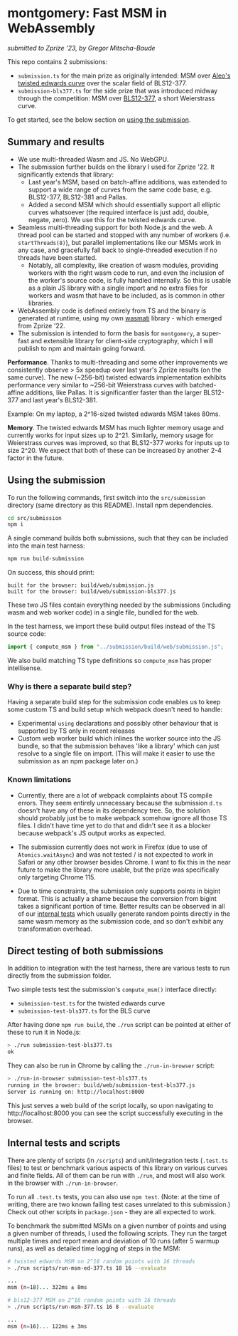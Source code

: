 # montgomery: Fast MSM in WebAssembly

_submitted to Zprize '23, by Gregor Mitscha-Baude_

This repo contains 2 submissions:

- `submission.ts` for the main prize as originally intended: MSM over [Aleo's twisted edwards curve](https://docs.rs/ark-ed-on-bls12-377/latest/ark_ed_on_bls12_377) over the scalar field of BLS12-377.
- `submission-bls377.ts` for the side prize that was introduced midway through the competition: MSM over [BLS12-377](https://neuromancer.sk/std/bls/BLS12-377), a short Weierstrass curve.

To get started, see the below section on [using the submission](#using-the-submission).

## Summary and results

- We use multi-threaded Wasm and JS. No WebGPU.
- The submission further builds on the library I used for Zprize '22. It significantly extends that library:
  - Last year's MSM, based on batch-affine additions, was extended to support a wide range of curves from the same code base, e.g. BLS12-377, BLS12-381 and Pallas.
  - Added a second MSM which should essentially support all elliptic curves whatsoever (the required interface is just add, double, negate, zero). We use this for the twisted edwards curve.
- Seamless multi-threading support for both Node.js and the web. A thread pool can be started and stopped with any number of workers (i.e. `startThreads(8)`), but parallel implementations like our MSMs work in any case, and gracefully fall back to single-threaded execution if no threads have been started.
  - Notably, all complexity, like creation of wasm modules, providing workers with the right wasm code to run, and even the inclusion of the worker's source code, is fully handled internally. So this is usable as a plain JS library with a single import and no extra files for workers and wasm that have to be included, as is common in other libraries.
- WebAssembly code is defined entirely from TS and the binary is generated at runtime, using my own [wasmati](https://github.com/zksecurity/wasmati) library - which emerged from Zprize '22.
- The submission is intended to form the basis for `montgomery`, a super-fast and extensible library for client-side cryptography, which I will publish to npm and maintain going forward.

**Performance**. Thanks to multi-threading and some other improvements we consistently observe > 5x speedup over last year's Zprize results (on the same curve). The new (~256-bit) twisted edwards implementation exhibits performance very similar to ~256-bit Weierstrass curves with batched-affine additions, like Pallas. It is significantler faster than the larger BLS12-377 and last year's BLS12-381.

Example: On my laptop, a 2^16-sized twisted edwards MSM takes 80ms.

**Memory**. The twisted edwards MSM has much lighter memory usage and currently works for input sizes up to 2^21. Similarly, memory usage for Weierstrass curves was improved, so that BLS12-377 works for inputs up to size 2^20. We expect that both of these can be increased by another 2-4 factor in the future.

## Using the submission

To run the following commands, first switch into the `src/submission` directory (same directory as this README). Install npm dependencies.

```sh
cd src/submission
npm i
```

A single command builds both submissions, such that they can be included into the main test harness:

```sh
npm run build-submission
```

On success, this should print:

```
built for the browser: build/web/submission.js
built for the browser: build/web/submission-bls377.js
```

These two JS files contain everything needed by the submissions (including wasm and web worker code) in a single file, bundled for the web.

In the test harness, we import these build output files instead of the TS source code:

```ts
import { compute_msm } from "../submission/build/web/submission.js";
```

We also build matching TS type definitions so `compute_msm` has proper intellisense.

### Why is there a separate build step?

Having a separate build step for the submission code enables us to keep some custom TS and build setup which webpack doesn't need to handle:

- Experimental `using` declarations and possibly other behaviour that is supported by TS only in recent releases
- Custom web worker build which inlines the worker source into the JS bundle, so that the submission behaves 'like a library' which can just resolve to a single file on import. (This will make it easier to use the submission as an npm package later on.)

### Known limitations

- Currently, there are a lot of webpack complaints about TS compile errors. They seem entirely unnecessary because the submission `d.ts` doesn't have any of these in its dependency tree. So, the solution should probably just be to make webpack somehow ignore all those TS files. I didn't have time yet to do that and didn't see it as a blocker because webpack's JS output works as expected.

- The submission currently does not work in Firefox (due to use of `Atomics.waitAsync`) and was not tested / is not expected to work in Safari or any other browser besides Chrome. I want to fix this in the near future to make the library more usable, but the prize was specifically only targeting Chrome 115.

- Due to time constraints, the submission only supports points in bigint format. This is actually a shame because the conversion from bigint takes a significant portion of time. Better results can be observed in all of our [internal tests](#internal-tests-and-scripts) which usually generate random points directly in the same wasm memory as the submission code, and so don't exhibit any transformation overhead.

## Direct testing of both submissions

In addition to integration with the test harness, there are various tests to run directly from the submission folder.

Two simple tests test the submission's `compute_msm()` interface directly:

- `submission-test.ts` for the twisted edwards curve
- `submission-test-bls377.ts` for the BLS curve

After having done `npm run build`, the `./run` script can be pointed at either of these to run it in Node.js:

```sh
> ./run submission-test-bls377.ts
ok
```

They can also be run in Chrome by calling the `./run-in-browser` script:

```sh
> ./run-in-browser submission-test-bls377.ts
running in the browser: build/web/submission-test-bls377.js
Server is running on: http://localhost:8000
```

This just serves a web build of the script locally, so upon navigating to http://localhost:8000 you can see the script successfully executing in the browser.

## Internal tests and scripts

There are plenty of scripts (in `/scripts`) and unit/integration tests (`.test.ts` files) to test or benchmark various aspects of this library on various curves and finite fields. All of them can be run with `./run`, and most will also work in the browser with `./run-in-browser`.

To run all `.test.ts` tests, you can also use `npm test`. (Note: at the time of writing, there are two known failing test cases unrelated to this submission.) Check out other scripts in `package.json` - they are all expected to work.

To benchmark the submitted MSMs on a given number of points and using a given number of threads, I used the following scripts. They run the target multiple times and report mean and deviation of 10 runs (after 5 warmup runs), as well as detailed time logging of steps in the MSM:

```sh
# twisted edwards MSM on 2^18 random points with 16 threads
> ./run scripts/run-msm-ed-377.ts 18 16 --evaluate

...
msm (n=18)... 322ms ± 8ms
```

```sh
# bls12-377 MSM on 2^16 random points with 16 threads
> ./run scripts/run-msm-377.ts 16 8 --evaluate

...
msm (n=16)... 122ms ± 3ms
```
